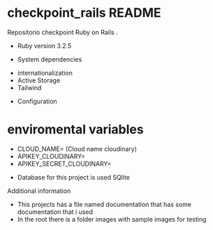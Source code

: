 # checkpoint_rails README
Repositorio checkpoint Ruby on Rails . 


* Ruby version
3.2.5

* System dependencies
- internationalization
- Active Storage
- Tailwind


* Configuration

# enviromental variables
- CLOUD_NAME=            (Cloud name cloudinary)
- APIKEY_CLOUDINARY=
- APIKEY_SECRET_CLOUDINARY=

* Database
for this project is used SQlite

Additional information
- This projects has a file named documentation that has some documentation that i used
- In the root there is a folder images with sample images for testing 
